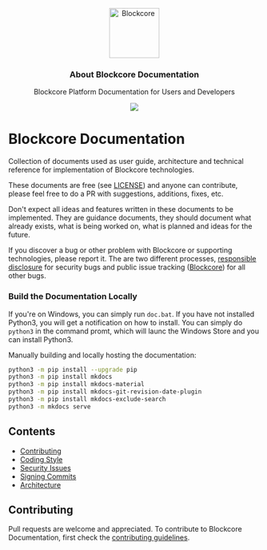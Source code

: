 <p align="center">
  <p align="center">
    <img src="https://avatars3.githubusercontent.com/u/53176002?s=200&v=4" height="100" alt="Blockcore" />
  </p>
  <h3 align="center">
    About Blockcore Documentation
  </h3>
  <p align="center">
    Blockcore Platform Documentation for Users and Developers
  </p>
  <p align="center">
      <a href="https://github.com/block-core/documentation/actions"><img src="https://github.com/block-core/documentation/workflows/Build%20and%20Release%20Documentation/badge.svg?branch=dev" /></a>
  </p>
</p>

# Blockcore Documentation

Collection of documents used as user guide, architecture and technical reference for implementation of Blockcore technologies.

These documents are free (see [LICENSE](LICENSE)) and anyone can contribute, please feel free to do a PR with suggestions, additions, fixes, etc.

Don't expect all ideas and features written in these documents to be implemented. They are guidance documents, they should
document what already exists, what is being worked on, what is planned and ideas for the future.

If you discover a bug or other problem with Blockcore or supporting technologies, please report it. The are two different processes, 
[responsible disclosure](SECURITY-ISSUES.md) for security bugs and public issue tracking ([Blockcore](https://github.com/block-core/blockcore/issues)) for all other bugs.

### Build the Documentation Locally

If you're on Windows, you can simply run `doc.bat`. If you have not installed Python3, you will get a notification on how to install. You can simply do `python3` in the command promt, which will launc the Windows Store and you can install Python3.

Manually building and locally hosting the documentation:

```sh
python3 -m pip install --upgrade pip
python3 -m pip install mkdocs
python3 -m pip install mkdocs-material
python3 -m pip install mkdocs-git-revision-date-plugin
python3 -m pip install mkdocs-exclude-search
python3 -m mkdocs serve
```

## Contents

* [Contributing](CONTRIBUTING.md)
* [Coding Style](CODING-STYLE.md)
* [Security Issues](SECURITY-ISSUES.md)
* [Signing Commits](signing-commits.md)
* [Architecture](architecture/)

## Contributing

Pull requests are welcome and appreciated. To contribute to Blockcore Documentation, first check the [contributing guidelines](docs/Contribute.md).
